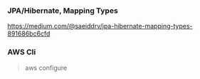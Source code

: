 ### JPA/Hibernate, Mapping Types
https://medium.com/@saeiddrv/jpa-hibernate-mapping-types-891686bc6cfd


### AWS Cli
> aws configure
